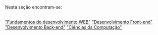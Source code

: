 </p> Nesta seção encontram-se: </p>
<p> <br> <a href="https://github.com/FaelCaporali/Trybe_git/tree/main/hard-exercicios/mod1">"Fundamentos do desenvolvimento WEB"</a> </ br>
<a href="https://github.com/FaelCaporali/Trybe_git/tree/main/hard-exercicios/mod2">"Desenvolvimento Front-end"</a> </ br>
<a href="https://github.com/FaelCaporali/Trybe_git/tree/main/har-exercicios/mod3">"Desenvolvimento Back-end"</a> </ br>
<a href="https://github.com/FaelCaporali/Trybe_git/tree/main/hard-exercicios/mod4">"Ciências da Computação"</a> </ br> </p>
